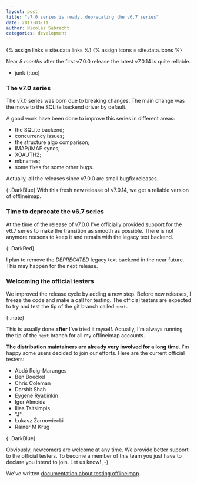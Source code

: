 ```yaml
---
layout: post
title: "v7.0 series is ready, deprecating the v6.7 series"
date: 2017-03-11
author: Nicolas Sebrecht
categories: development
---
```


{% assign links = site.data.links %}
{% assign icons = site.data.icons %}


Near *8 months* after the first v7.0.0 release the latest v7.0.14 is quite
reliable.

<!--more-->

* junk
{:toc}


### The v7.0 series

The v7.0 series was born due to breaking changes. The main change was the move
to the SQLite backend driver by default.

A good work have been done to improve this series in different areas:

- the SQLite backend;
- concurrency issues;
- the structure algo comparison;
- IMAP/IMAP syncs;
- XOAUTH2;
- mbnames;
- some fixes for some other bugs.

Actually, all the releases since v7.0.0 are small bugfix releases.

{:.DarkBlue}
With this fresh new release of v7.0.14, we get a reliable version of
offlineimap.


### Time to deprecate the v6.7 series

At the time of the release of v7.0.0 I've officially provided support for the
v6.7 series to make the transition as smooth as possible. There is not anymore
reasons to keep it and remain with the legacy text backend.

{:.DarkRed}

I plan to remove the *DEPRECATED* legacy text backend in the near future. This
may happen for the next release.


### Welcoming the official testers

We improved the release cycle by adding a new step. Before new releases, I
freeze the code and make a call for testing. The official testers are expected
to try and test the tip of the git branch called `next`.

{:.note}

This is usually done **after** I've tried it myself. Actually, I'm always
running the tip of the `next` branch for all my offlineimap accounts.

**The distribution maintainers are already very involved for a long time**. I'm
happy some users decided to join our efforts. Here are the current official
testers:

- Abdó Roig-Maranges
- Ben Boeckel
- Chris Coleman
- Darshit Shah
- Eygene Ryabinkin
- Igor Almeida
- Ilias Tsitsimpis
- "J"
- Łukasz Żarnowiecki
- Rainer M Krug

{:.DarkBlue}

Obviously, newcomers are welcome at any time. We provide better support to the
official testers. To become a member of this team you just have to declare you
intend to join. Let us know! ,-)

We've written [documentation about testing
offlineimap](http://www.offlineimap.org/doc/Testing.html).

